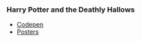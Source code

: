 ### Harry Potter and the Deathly Hallows

* [Codepen](https://codepen.io/janeRivas/full/eYjZZdx)
* [Posters](https://comingsoon.net/movies/news/70440-new-harry-potter-and-the-deathly-hallows-part-1-character-banners)
